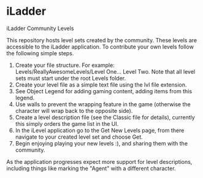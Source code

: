 # iLadder

iLadder Community Levels

This repository hosts level sets created by the community.  These levels are accessible to the iLadder application.  To contribute your own levels follow the following simple steps.

1. Create your file structure.  For example: Levels/ReallyAwesomeLevels/Level One... Level Two.  Note that all level sets must start under the root Levels folder.
2. Create your level file as a simple text file using the lvl file extension.
3. See Object Legend for adding gaming content, adding items from this legend.
4. Use walls to prevent the wrapping feature in the game (otherwise the character will wrap back to the opposite side).
5. Create a level description file (see the Classic file for details), currently this simply orders the game list in the UI.
6. In the iLevel application go to the Get New Levels page, from there navigate to your created level set and choose Get.
7. Begin enjoying playing your new levels :), and sharing them with the community.

As the application progresses expect more support for level descriptions, including things like marking the "Agent" with a different character.
